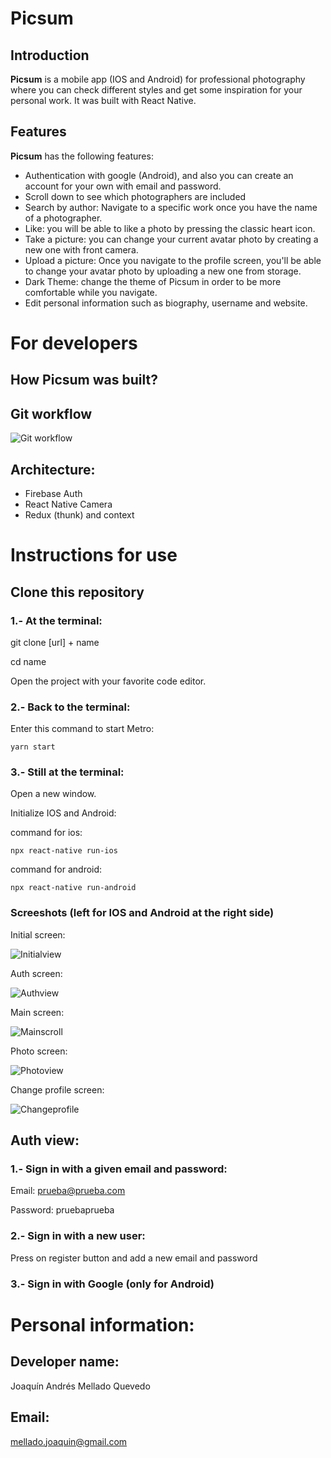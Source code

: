 # Picsum 
## Introduction
**Picsum** is a mobile app (IOS and Android) for professional photography where you can check different styles and get some inspiration for your personal work. It was built with React Native.

## Features
**Picsum** has the following features:
- Authentication with google (Android), and also you can create an account for your own with email and password.
- Scroll down to see which photographers are included
- Search by author: Navigate to a specific work once you have the name of a photographer.
- Like: you will be able to like a photo by pressing the classic heart icon.
- Take a picture: you can change your current avatar photo by creating a new one with front camera.
- Upload a picture: Once you navigate to the profile screen, you'll be able to change your avatar photo by uploading a new one from storage.
- Dark Theme: change the theme of Picsum in order to be more comfortable while you navigate. 
- Edit personal information such as biography, username and website.

# For developers
## How **Picsum** was built?  
## Git workflow 
![Git workflow](./src/assets/gitworkflow.png)

## Architecture:

- Firebase Auth
- React Native Camera
- Redux (thunk) and context

# Instructions for use
## Clone this repository
### 1.- At the terminal: 
git clone [url] + name

cd name

Open the project with your favorite code editor.
### 2.- Back to the terminal:
Enter this command to start Metro:

`yarn start`

### 3.- Still at the terminal:
Open a new window.

Initialize IOS and Android:

command for ios: 

`npx react-native run-ios`

command for android: 

`npx react-native run-android`

### Screeshots (left for IOS and Android at the right side)
Initial screen:

![Initialview](./src/assets/initialview.png)

Auth screen:

![Authview](./src/assets/authview.png)

Main screen:

![Mainscroll](./src/assets/main.png)

Photo screen:

![Photoview](./src/assets/pictureview.png)

Change profile screen:

![Changeprofile](./src/assets/changeprofile.png)

## Auth view:
### 1.- Sign in with a given email and password:

Email: prueba@prueba.com

Password: pruebaprueba

### 2.- Sign in with a new user:

Press on register button and add a new email and password

### 3.- Sign in with Google (only for Android)

# Personal information: 
## Developer name:
Joaquín Andrés Mellado Quevedo
## Email:
mellado.joaquin@gmail.com



